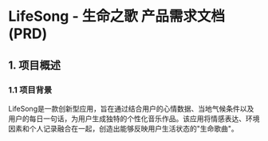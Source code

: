 # LifeSong - 生命之歌 产品需求文档 (PRD)

## 1. 项目概述

### 1.1 项目背景

LifeSong是一款创新型应用，旨在通过结合用户的心情数据、当地气候条件以及用户的每日一句话，为用户生成独特的个性化音乐作品。该应用将情感表达、环境因素和个人记录融合在一起，创造出能够反映用户生活状态的"生命歌曲"。